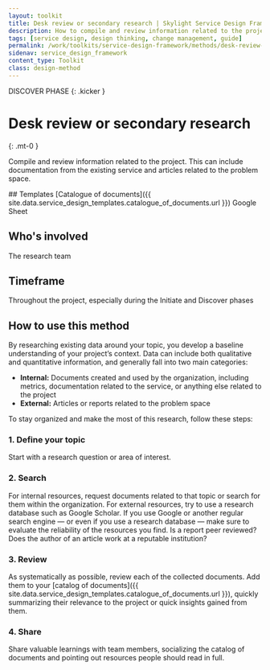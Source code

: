 ```yaml
---
layout: toolkit
title: Desk review or secondary research | Skylight Service Design Framework
description: How to compile and review information related to the project.
tags: [service design, design thinking, change management, guide]
permalink: /work/toolkits/service-design-framework/methods/desk-review-or-secondary-research/
sidenav: service_design_framework
content_type: Toolkit
class: design-method
---
```


DISCOVER PHASE
{: .kicker }

# Desk review or secondary research
{: .mt-0 }

Compile and review information related to the project. This can include documentation from the existing service and articles related to the problem space.


<div class="callout--tip callout--summary" markdown="1">
## Templates
[Catalogue of documents]({{ site.data.service_design_templates.catalogue_of_documents.url }}) <span class="badge badge-sub">Google Sheet</span>

## Who's involved
The research team

## Timeframe
Throughout the project, especially during the Initiate and Discover phases
</div>

## How to use this method

By researching existing data around your topic, you develop a baseline understanding of your project’s context. Data can include both qualitative and quantitative information, and generally fall into two main categories:

* **Internal:** Documents created and used by the organization, including metrics, documentation related to the service, or anything else related to the project
* **External:** Articles or reports related to the problem space

To stay organized and make the most of this research, follow these steps:

### 1. Define your topic

Start with a research question or area of interest.

### 2. Search

For internal resources, request documents related to that topic or search for them within the organization. For external resources, try to use a research database such as Google Scholar. If you use Google or another regular search engine — or even if you use a research database — make sure to evaluate the reliability of the resources you find. Is a report peer reviewed? Does the author of an article work at a reputable institution?

### 3. Review

As systematically as possible, review each of the collected documents. Add them to your [catalog of documents]({{ site.data.service_design_templates.catalogue_of_documents.url }}), quickly summarizing their relevance to the project or quick insights gained from them.

### 4. Share

Share valuable learnings with team members, socializing the catalog of documents and pointing out resources people should read in full.
